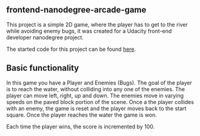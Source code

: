 ## frontend-nanodegree-arcade-game
This project is a simple 2D game, where the player has to get to the river while avoiding enemy bugs, it was created for a Udacity front-end developer nanodegree project.

The started code for this project can be found [here](https://github.com/udacity/frontend-nanodegree-arcade-game).

## Basic functionality
In this game you have a Player and Enemies (Bugs). The goal of the player is to reach the water, without colliding into any one of the enemies. The player can move left, right, up and down. The enemies move in varying speeds on the paved block portion of the scene. Once a the player collides with an enemy, the game is reset and the player moves back to the start square. Once the player reaches the water the game is won.

Each time the player wins, the score is incremented by 100.
